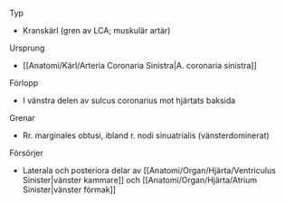 Typ
- Kranskärl (gren av LCA; muskulär artär)

Ursprung
- [[Anatomi/Kärl/Arteria Coronaria Sinistra|A. coronaria sinistra]]

Förlopp
- I vänstra delen av sulcus coronarius mot hjärtats baksida

Grenar
- Rr. marginales obtusi, ibland r. nodi sinuatrialis (vänsterdominerat)

Försörjer
- Laterala och posteriora delar av [[Anatomi/Organ/Hjärta/Ventriculus Sinister|vänster kammare]] och [[Anatomi/Organ/Hjärta/Atrium Sinister|vänster förmak]]
